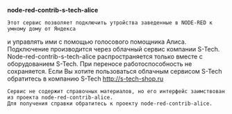 
**node-red-contrib-s-tech-alice**

    Этот сервис позволяет подключить утройства заведенные в NODE-RED к умному дому от Яндекса
и управлять ими с помощью голосового помощника Алиса. Подключение производится через облачный 
сервис компании S-Tech. Node-red-contrib-s-tech-alice распространяется только вместе 
с оборудованием S-Tech. При переносе работоспособность не сохраняется.
    Если Вы хотите пользоваться облачным сервисом S-Tech обратитесь в компанию S-Tech http://s-tech-shop.ru

    Сервис не содержит справочных материалов, но его интерфейс заимствован из проекта node-red-contrib-alice.
    Для получения справки обратитесь к проекту node-red-contrib-alice.

